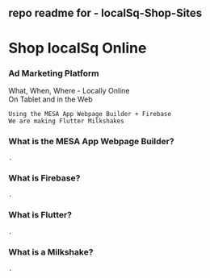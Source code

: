 ## repo readme for - localSq-Shop-Sites

# Shop localSq Online
  
### Ad Marketing Platform
What, When, Where - Locally Online  
On Tablet and in the Web


```
Using the MESA App Webpage Builder + Firebase 
We are making Flutter Milkshakes 

```


### What is the MESA App Webpage Builder?
```
.
```

### What is Firebase?
```
.
```

### What is Flutter?
```
.
```

### What is a Milkshake?
```
.
```

